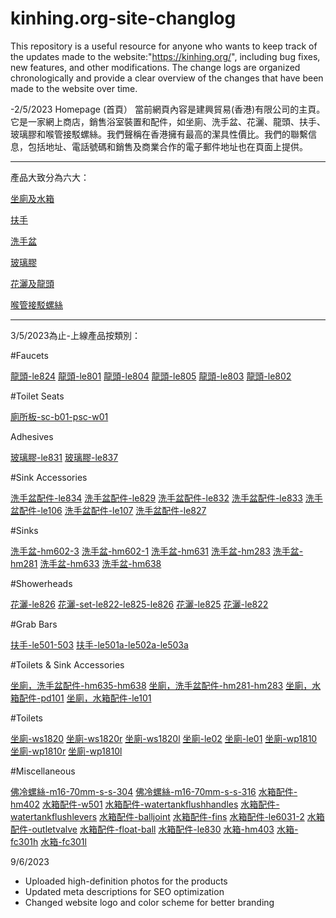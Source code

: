 # kinhing.org-site-changlog 
This repository is a useful resource for anyone who wants to keep track of the updates made to the website:"https://kinhing.org/", including bug fixes, new features, and other modifications. The change logs are organized chronologically and provide a clear overview of the changes that have been made to the website over time.


-2/5/2023
Homepage (首頁） 
當前網頁內容是建興貿易(香港)有限公司的主頁。它是一家網上商店，銷售浴室裝置和配件，如坐廁、洗手盆、花灑、龍頭、扶手、玻璃膠和喉管接駁螺絲。我們聲稱在香港擁有最高的潔具性價比。我們的聯繫信息，包括地址、電話號碼和銷售及商業合作的電子郵件地址也在頁面上提供。

---


產品大致分為六大：


[坐廁及水箱](https://kinhing.org/product-category/toilets-and-water-tanks/)

[扶手](https://kinhing.org/product-category/handrails/)

[洗手盆](https://kinhing.org/product-category/washbasins/)

[玻璃膠](https://kinhing.org/product-category/silicone-sealants/)

[花灑及龍頭](https://kinhing.org/product-category/showerheads-and-faucets/)

[喉管接駁螺絲](https://kinhing.org/product-category/bolts-and-nuts/)



---



3/5/2023為止-上線產品按類別：


#Faucets

[龍頭-le824](https://kinhing.org/product/le824/)
[龍頭-le801](https://kinhing.org/product/le801/)
[龍頭-le804](https://kinhing.org/product/le804/)
[龍頭-le805](https://kinhing.org/product/le805/)
[龍頭-le803](https://kinhing.org/product/le803/)
[龍頭-le802](https://kinhing.org/product/le802/)

#Toilet Seats

[廁所板-sc-b01-psc-w01](https://kinhing.org/product/sc-b01-psc-w01/)

Adhesives

[玻璃膠-le831](https://kinhing.org/product/le831/)
[玻璃膠-le837](https://kinhing.org/product/le837/)

#Sink Accessories

[洗手盆配件-le834](https://kinhing.org/product/le834/)
[洗手盆配件-le829](https://kinhing.org/product/le829/)
[洗手盆配件-le832](https://kinhing.org/product/le832/)
[洗手盆配件-le833](https://kinhing.org/product/le833/)
[洗手盆配件-le106](https://kinhing.org/product/le106/)
[洗手盆配件-le107](https://kinhing.org/product/le107/)
[洗手盆配件-le827](https://kinhing.org/product/le827/)

#Sinks

[洗手盆-hm602-3](https://kinhing.org/product/hm602-3/)
[洗手盆-hm602-1](https://kinhing.org/product/hm602-1/)
[洗手盆-hm631](https://kinhing.org/product/hm631/)
[洗手盆-hm283](https://kinhing.org/product/hm283/)
[洗手盆-hm281](https://kinhing.org/product/hm281/)
[洗手盆-hm633](https://kinhing.org/product/hm633/)
[洗手盆-hm638](https://kinhing.org/product/hm638/)

#Showerheads

[花灑-le826](https://kinhing.org/product/le826/)
[花灑-set-le822-le825-le826](https://kinhing.org/product/set-le822-le825-le826/)
[花灑-le825](https://kinhing.org/product/le825/)
[花灑-le822](https://kinhing.org/product/le822/)

#Grab Bars

[扶手-le501-503](https://kinhing.org/product/le501-503/)
[扶手-le501a-le502a-le503a](https://kinhing.org/product/le501a-le502a-le503a/)

#Toilets & Sink Accessories

[坐廁，洗手盆配件-hm635-hm638](https://kinhing.org/product/hm635-hm638/)
[坐廁，洗手盆配件-hm281-hm283](https://kinhing.org/product/hm281-hm283/)
[坐廁，水箱配件-pd101](https://kinhing.org/product/pd101/)
[坐廁，水箱配件-le101](https://kinhing.org/product/le101/)

#Toilets

[坐廁-ws1820](https://kinhing.org/product/ws1820/)
[坐廁-ws1820r](https://kinhing.org/product/ws1820r/)
[坐廁-ws1820l](https://kinhing.org/product/ws1820l/)
[坐廁-le02](https://kinhing.org/product/le02/)
[坐廁-le01](https://kinhing.org/product/le01/)
[坐廁-wp1810](https://kinhing.org/product/wp1810/)
[坐廁-wp1810r](https://kinhing.org/product/wp1810r/)
[坐廁-wp1810l](https://kinhing.org/product/wp1810l/)

#Miscellaneous

[佛冷螺絲-m16-70mm-s-s-304](https://kinhing.org/product/m16-70mm-s-s-304/)
[佛冷螺絲-m16-70mm-s-s-316](https://kinhing.org/product/m16-70mm-s-s-316/)
[水箱配件-hm402](https://kinhing.org/product/hm402/)
[水箱配件-w501](https://kinhing.org/product/w501/)
[水箱配件-watertankflushhandles](https://kinhing.org/product/watertankflushhandles/)
[水箱配件-watertankflushlevers](https://kinhing.org/product/watertankflushlevers/)
[水箱配件-balljoint](https://kinhing.org/product/balljoint/)
[水箱配件-fins](https://kinhing.org/product/fins/)
[水箱配件-le6031-2](https://kinhing.org/product/le6031-2/)
[水箱配件-outletvalve](https://kinhing.org/product/outletvalve/)
[水箱配件-float-ball](https://kinhing.org/product/float-ball/)
[水箱配件-le830](https://kinhing.org/product/le830/)
[水箱-hm403](https://kinhing.org/product/hm403/)
[水箱-fc301h](https://kinhing.org/product/fc301h/)
[水箱-fc301l](https://kinhing.org/product/fc301l/)


9/6/2023

- Uploaded high-definition photos for the products
- Updated meta descriptions for SEO optimization
- Changed website logo and color scheme for better branding


